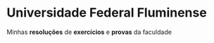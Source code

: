# Universidade Federal Fluminense
Minhas **resoluções** de **exercícios** e **provas** da faculdade
